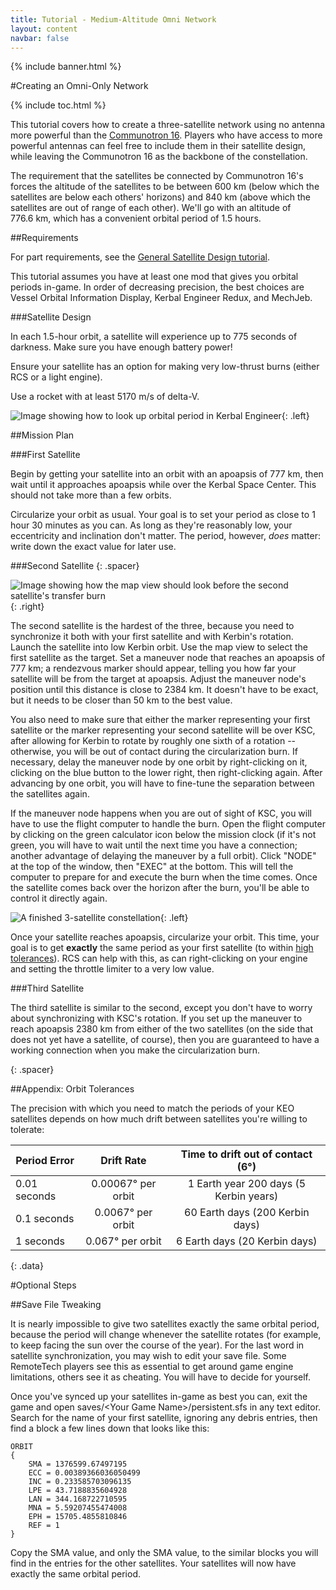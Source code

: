 ```yaml
---
title: Tutorial - Medium-Altitude Omni Network
layout: content
navbar: false
---
```


{% include banner.html %}

#Creating an Omni-Only Network

{% include toc.html %}

This tutorial covers how to create a three-satellite network using no antenna more powerful than the [Communotron 16](../../guide/parts/#communotron-16). Players who have access to more powerful antennas can feel free to include them in their satellite design, while leaving the Communotron 16 as the backbone of the constellation.

The requirement that the satellites be connected by Communotron 16's forces the altitude of the satellites to be between 600&nbsp;km (below which the satellites are below each others' horizons) and 840&nbsp;km (above which the satellites are out of range of each other). We'll go with an altitude of 776.6&nbsp;km, which has a convenient orbital period of 1.5&nbsp;hours.

<!-- The tutorial gives two methods for creating an omni network. [Separate launches](#method-1-separate-launches) have an easier rocket design and less specific orbit requirements, but are more tedious. A [single launch](#method-2-single-launcher) is faster, but requires skill in both rocket design and orbital maneuvers.-->

##Requirements

For part requirements, see the [General Satellite Design tutorial](../comsats/).

This tutorial assumes you have at least one mod that gives you orbital periods in-game. In order of decreasing precision, the best choices are Vessel Orbital Information Display, Kerbal Engineer Redux, and MechJeb.

###Satellite Design

In each 1.5-hour orbit, a satellite will experience up to 775&nbsp;seconds of darkness. Make sure you have enough battery power!

Ensure your satellite has an option for making very low-thrust burns (either RCS or a light engine).

Use a rocket with at least 5170 m/s of delta-V.

![Image showing how to look up orbital period in Kerbal Engineer](single_finalorbit.png "Getting an (almost) 1.5 hour orbit"){: .left}

##Mission Plan

###First Satellite

Begin by getting your satellite into an orbit with an apoapsis of 777&nbsp;km, then wait until it approaches apoapsis while over the Kerbal Space Center. This should not take more than a few orbits.

Circularize your orbit as usual. Your goal is to set your period as close to 1 hour 30 minutes as you can. As long as they're reasonably low, your eccentricity and inclination don't matter. The period, however, *does* matter: write down the exact value for later use.

###Second Satellite
{: .spacer}

![Image showing how the map view should look before the second satellite's transfer burn](single_2_align.png "A good transfer burn for the second of three satellites: apoapsis at KEO altitude, and 2384 km from the first satellite"){: .right}

The second satellite is the hardest of the three, because you need to synchronize it both with your first satellite and with Kerbin's rotation. Launch the satellite into low Kerbin orbit. Use the map view to select the first satellite as the target. Set a maneuver node that reaches an apoapsis of 777&nbsp;km; a rendezvous marker should appear, telling you how far your satellite will be from the target at apoapsis. Adjust the maneuver node's position until this distance is close to 2384&nbsp;km. It doesn't have to be exact, but it needs to be closer than 50&nbsp;km to the best value.

You also need to make sure that either the marker representing your first satellite or the marker representing your second satellite will be over KSC, after allowing for Kerbin to rotate by roughly one sixth of a rotation -- otherwise, you will be out of contact during the circularization burn. If necessary, delay the maneuver node by one orbit by right-clicking on it, clicking on the blue button to the lower right, then right-clicking again. After advancing by one orbit, you will have to fine-tune the separation between the satellites again.

If the maneuver node happens when you are out of sight of KSC, you will have to use the flight computer to handle the burn. Open the flight computer by clicking on the green calculator icon below the mission clock (if it's not green, you will have to wait until the next time you have a connection; another advantage of delaying the maneuver by a full orbit). Click "NODE" at the top of the window, then "EXEC" at the bottom. This will tell the computer to prepare for and execute the burn when the time comes. Once the satellite comes back over the horizon after the burn, you'll be able to control it directly again.

![A finished 3-satellite constellation](single_final.png){: .left}

Once your satellite reaches apoapsis, circularize your orbit. This time, your goal is to get **exactly** the same period as your first satellite (to within [high tolerances](#appendix-orbit-tolerances)). RCS can help with this, as can right-clicking on your engine and setting the throttle limiter to a very low value.

###Third Satellite

The third satellite is similar to the second, except you don't have to worry about synchronizing with KSC's rotation. If you set up the maneuver to reach apoapsis 2380&nbsp;km from either of the two satellites (on the side that does not yet have a satellite, of course), then you are guaranteed to have a working connection when you make the circularization burn.

<div></div>{: .spacer}

##Appendix: Orbit Tolerances

The precision with which you need to match the periods of your KEO satellites depends on how much drift between satellites you're willing to tolerate:

Period Error | Drift Rate             | Time to drift out of contact (6&deg;)
-------------|:----------------------:|:-------------------------:
0.01 seconds | 0.00067&deg; per orbit | 1 Earth year 200 days (5 Kerbin years)
0.1  seconds | 0.0067&deg; per orbit  | 60 Earth days (200 Kerbin days)
1    seconds | 0.067&deg; per orbit   | 6 Earth days (20 Kerbin days)
{: .data}

#Optional Steps

##Save File Tweaking

It is nearly impossible to give two satellites exactly the same orbital period, because the period will change whenever the satellite rotates (for example, to keep facing the sun over the course of the year). For the last word in satellite synchronization, you may wish to edit your save file. Some RemoteTech players see this as essential to get around game engine limitations, others see it as cheating. You will have to decide for yourself.

Once you've synced up your satellites in-game as best you can, exit the game and open saves/&lt;Your Game Name&gt;/persistent.sfs in any text editor. Search for the name of your first satellite, ignoring any debris entries, then find a block a few lines down that looks like this:

    ORBIT
    {
        SMA = 1376599.67497195
        ECC = 0.00389366036050499
        INC = 0.233585703096135
        LPE = 43.7188835604928
        LAN = 344.168722710595
        MNA = 5.59207455474008
        EPH = 15705.4855810846
        REF = 1
    }

Copy the SMA value, and only the SMA value, to the similar blocks you will find in the entries for the other satellites. Your satellites will now have exactly the same orbital period.